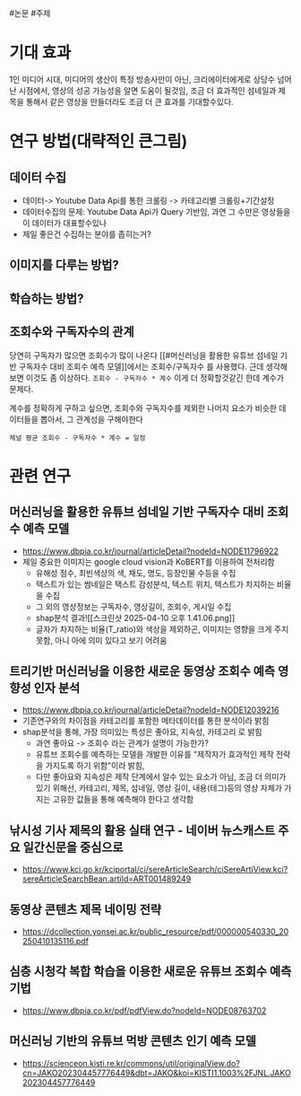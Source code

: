 #논문 #주제


# 기대 효과

1인 미디어 시대, 미디어의 생산이 특정 방송사만이 아닌, 크리에이터에게로 상당수 넘어난 시점에서, 영상의 성공 가능성을 알면 도움이 될것임, 조금 더 효과적인 섬네일과 제목을 통해서 같은 영상을 만들더라도 조금 더 큰 효과를 기대할수있다.


# 연구 방법(대략적인 큰그림)
## 데이터 수집
- 데이터-> Youtube Data Api를 통한 크롤링 -> 카테고리별 크롤링+기간설정
- 데이터수집의 문제:  Youtube Data Api가 Query 기반임, 과연 그 수만은 영상들을 이 데이터가 대표할수있나
- 제일 좋은건 수집하는 분야를 좁히는거?

## 이미지를 다루는 방법?

## 학습하는 방법?

## 조회수와 구독자수의 관계

당연히 구독자가 많으면 조회수가 많이 나온다 [[#머신러닝을 활용한 유튜브 섬네일 기반 구독자수 대비 조회수 예측 모델]]에서는 조회수/구독자수 를 사용했다. 근데 생각해보면 이것도 좀 이상하다.
`조회수 - 구독자수 * 계수`
이게 더 정확할것같긴 한데 계수가 문제다.

계수를 정확하게 구하고 싶으면, 조회수와 구독자수를 제외한 나머지 요소가 비슷한 데이터들을 뽑아서, 그 관계성을 구해야한다

`체널 평균 조회수 - 구독자수 * 계수 = 일정`


# 관련 연구 

## 머신러닝을 활용한 유튜브 섬네일 기반 구독자수 대비 조회수 예측 모델
- https://www.dbpia.co.kr/journal/articleDetail?nodeId=NODE11796922
- 제일 중요한 이미지는 google cloud vision과 KoBERT를 이용하여 전처리함
	- 유해성 점수, 최빈색상의 색, 채도, 명도, 등장인물 수등을 수집
	- 텍스트가 있는 썸네일은 택스트 감성분석, 텍스트 위치, 텍스트가 차지하는 비율을 수집
	- 그 외의 영상정보는 구독자수, 영상길이, 조회수, 게시일 수집 
	- shap분석 결과![[스크린샷 2025-04-10 오후 1.41.06.png]]
	- 글자가 차지하는 비율(T_ratio)와 색상을 제외하곤, 이미지는 영향을 크게 주지 못함, 아니 아에 의미 있다고 보기 어려움

## 트리기반 머신러닝을 이용한 새로운 동영상 조회수 예측 영향성 인자 분석
- https://www.dbpia.co.kr/journal/articleDetail?nodeId=NODE12039216
- 기존연구와의 차이점을 카테고리를 포함한 메타데이터를 통한 분석이라 밝힘
- shap분석을 통해, 가장 의미있는 특성은 좋아요, 지속성, 카테고리 로 밝힘 
	- 과연 좋아요 -> 조회수 라는 관계가 설명이 가능한가?
	- 유튜브 조회수를 예측하는 모델을 개발한 이유를 "제작자가 효과적인 제작 전략을 가지도록 하기 위함"이라 밝힘,
	- 다만 좋아요와 지속성은 제작 단계에서 알수 있는 요소가 아님, 조금 더 의미가 있기 위해선, 카테고리, 제목, 섬네일, 영상 길이, 내용(테그)등의 영상 자체가 가지는 고유한 값들을 통해 예측해야 한다고 생각함


## 낚시성 기사 제목의 활용 실태 연구 - 네이버 뉴스캐스트 주요 일간신문을 중심으로
- https://www.kci.go.kr/kciportal/ci/sereArticleSearch/ciSereArtiView.kci?sereArticleSearchBean.artiId=ART001489249

## 동영상 콘텐츠 제목 네이밍 전략
- https://dcollection.yonsei.ac.kr/public_resource/pdf/000000540330_20250410135116.pdf


## 심층 시청각 복합 학습을 이용한 새로운 유튜브 조회수 예측 기법
- https://www.dbpia.co.kr/pdf/pdfView.do?nodeId=NODE08763702


## 머신러닝 기반의 유튜브 먹방 콘텐츠 인기 예측 모델
- https://scienceon.kisti.re.kr/commons/util/originalView.do?cn=JAKO202304457776449&dbt=JAKO&koi=KISTI1.1003%2FJNL.JAKO202304457776449